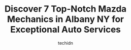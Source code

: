 ---
layout: ampstory
image: https://images.unsplash.com/photo-1653047256226-ab0d16c758d5?ixlib=rb-4.0.3&ixid=MnwxMjA3fDB8MHxwaG90by1wYWdlfHx8fGVufDB8fHx8&auto=format&fit=crop&w=640&h=853&q=80
author: techidn
featured: false
description: Discover the 7 best Mazda Mechanic in Albany NY, USA and ensure your vehicle receives the highest quality of care. These trusted professionals are known for their skill, knowledge, and dedic
title: Discover 7 Top-Notch Mazda Mechanics in Albany NY for Exceptional Auto Services
cover:
   title: Discover 7 Top-Notch Mazda Mechanics in Albany NY for Exceptional Auto Services
   subtitle: Rickpate
   background: https://images.unsplash.com/photo-1653047256226-ab0d16c758d5?ixlib=rb-4.0.3&ixid=MnwxMjA3fDB8MHxwaG90by1wYWdlfHx8fGVufDB8fHx8&auto=format&fit=crop&w=640&h=853&q=80

pages: 
 - layout: thirds
   top: <h1>#1 DePaula Mazda</h1>
   bottom: "<p>I had a wonderful experience at DePaula Mazda.  The staff was friendly and knowledgeable. They were happy to take time to answer all of my questions, explain feature diff</p>"
   background: https://www.knot35.com/toplist/wp-content/uploads/2023/06/best-mazda-mechanic-1-in-albany-ny-1685838947.jpeg
   backgroundblur: true
 - layout: thirds
   top: <h1>#2 Midas</h1>
   bottom: "<p>967 Central Ave, Albany, NY 12205, United States</p>"
   background: https://www.knot35.com/toplist/wp-content/uploads/2023/06/best-mazda-mechanic-2-in-albany-ny-1685838948.jpeg
   cta:
      link: https://www.knot35.com/toplist/discover-7-top-notch-mazda-mechanics-in-albany-ny-for-exceptional-auto-services/
      text: Discover 7 Top-Notch Mazda Mechanics in Albany NY for Exceptional Auto Services
 - layout: thirds
   top: <h1>#3 Colby Body & Fender Works</h1>
   bottom: "<p>709 3rd St, Albany, NY 12206, United States</p>"
   background: https://www.knot35.com/toplist/wp-content/uploads/2023/06/best-mazda-mechanic-3-in-albany-ny-1685838948.jpeg
   cta:
      link: https://www.knot35.com/toplist/discover-7-top-notch-mazda-mechanics-in-albany-ny-for-exceptional-auto-services/
      text: Discover 7 Top-Notch Mazda Mechanics in Albany NY for Exceptional Auto Services
 - layout: thirds
   top: <h1>#4 Albany Light Truck and Car Repair</h1>
   bottom: "<p>6 Anderson Dr, Albany, NY 12205, United States</p>"
   background: https://images.unsplash.com/photo-1489648022186-8f49310909a0?ixlib=rb-4.0.3&ixid=MnwxMjA3fDB8MHxwaG90by1wYWdlfHx8fGVufDB8fHx8&auto=format&fit=crop&w=640&h=853&q=80
   cta:
      link: https://www.knot35.com/toplist/discover-7-top-notch-mazda-mechanics-in-albany-ny-for-exceptional-auto-services/
      text: Discover 7 Top-Notch Mazda Mechanics in Albany NY for Exceptional Auto Services
 - layout: thirds
   top: <h1>#5 Bhatti Group</h1>
   bottom: "<p>236 S Swan St, Albany, NY 12202, United States</p>"
   background: https://images.unsplash.com/photo-1564951434112-64d74cc2a2d7?ixlib=rb-4.0.3&ixid=MnwxMjA3fDB8MHxwaG90by1wYWdlfHx8fGVufDB8fHx8&auto=format&fit=crop&w=640&h=853&q=80
   cta:
      link: https://www.knot35.com/toplist/discover-7-top-notch-mazda-mechanics-in-albany-ny-for-exceptional-auto-services/
      text: Discover 7 Top-Notch Mazda Mechanics in Albany NY for Exceptional Auto Services
 - layout: thirds
   top: <h1>#6 RA Auto Repair Tires & Body</h1>
   bottom: "<p>142 Quail St, Albany, NY 12206, United States</p>"
   background: https://images.unsplash.com/photo-1546497974-b213c9efb599?ixlib=rb-4.0.3&ixid=MnwxMjA3fDB8MHxwaG90by1wYWdlfHx8fGVufDB8fHx8&auto=format&fit=crop&w=640&h=853&q=80
   cta:
      link: https://www.knot35.com/toplist/discover-7-top-notch-mazda-mechanics-in-albany-ny-for-exceptional-auto-services/
      text: Discover 7 Top-Notch Mazda Mechanics in Albany NY for Exceptional Auto Services
 - layout: thirds
   top: <h1>#7 Capital Tech Auto Repairs</h1>
   bottom: "<p>169 Jefferson St, Albany, NY 12210, United States</p>"
   background: https://images.unsplash.com/photo-1580610447943-1bfbef5efe07?ixlib=rb-4.0.3&ixid=MnwxMjA3fDB8MHxwaG90by1wYWdlfHx8fGVufDB8fHx8&auto=format&fit=crop&w=640&h=853&q=80
   cta:
      link: https://www.knot35.com/toplist/discover-7-top-notch-mazda-mechanics-in-albany-ny-for-exceptional-auto-services/
      text: Discover 7 Top-Notch Mazda Mechanics in Albany NY for Exceptional Auto Services
 - layout: thirds
   middle: Continue reading...
   background: https://images.unsplash.com/photo-1524169358666-79f22534bc6e?ixlib=rb-4.0.3&ixid=MnwxMjA3fDB8MHxwaG90by1wYWdlfHx8fGVufDB8fHx8&auto=format&fit=crop&w=640&h=853&q=80
   cta:
      link: https://www.knot35.com/toplist/discover-7-top-notch-mazda-mechanics-in-albany-ny-for-exceptional-auto-services/
      text: Discover 7 Top-Notch Mazda Mechanics in Albany NY for Exceptional Auto Services
      
---